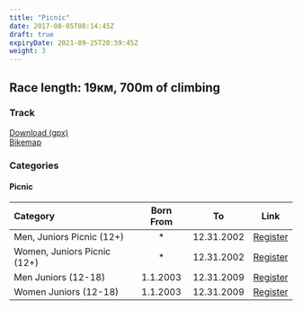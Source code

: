 ```yaml
---
title: "Picnic"
date: 2017-08-05T08:14:45Z
draft: true
expiryDate: 2021-09-25T20:59:45Z
weight: 3
---
```


## Race length: 19км, 700m of climbing
### Track  
[Download (gpx)](https://drive.google.com/file/d/1mtRZ3nVulS3SvMtFwTIgwJzj0ww0W7Sr/view?usp=sharing)  
[Bikemap]()  


### Categories
#### Picnic
Category         | Born From |      To   | Link     
:-----------------|:---------:|:---------:|:-----------:
 Men, Juniors Picnic (12+)  |     *     | 12.31.2002| [Register](https://forms.gle/WhFRzTo8HHJU92gE8)
 Women, Juniors Picnic (12+)|     *     | 12.31.2002| [Register](https://forms.gle/WhFRzTo8HHJU92gE8)
 Men Juniors (12-18)  | 1.1.2003  | 12.31.2009| [Register](https://forms.gle/WhFRzTo8HHJU92gE8)
 Women Juniors (12-18)| 1.1.2003  | 12.31.2009| [Register](https://forms.gle/WhFRzTo8HHJU92gE8)

